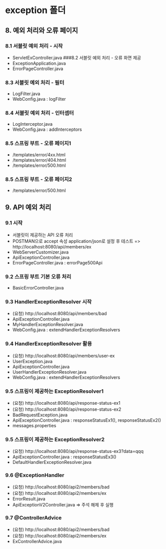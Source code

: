 # exception 폴더
## 8. 예외 처리와 오류 페이지
### 8.1 서블릿 예외 처리 - 시작
- ServletExController.java
###8.2 서블릿 예외 처리 - 오류 화면 제공
- ExceptionApplication.java
- ErrorPageController.java
### 8.3 서블릿 예외 처리 - 필터
- LogFilter.java
- WebConfig.java : logFilter
### 8.4 서블릿 예외 처리 - 인터셉터
- LogInterceptor.java
- WebConfig.java : addInterceptors
### 8.5 스프링 부트 - 오류 페이지1
- /templates/error/4xx.html
- /templates/error/404.html
- /templates/error/500.html
### 8.5 스프링 부트 - 오류 페이지2
- /templates/error/500.html

## 9. API 예외 처리
### 9.1 시작
- 서블릿이 제공하는 API 오류 처리
- POSTMAN으로 accept 속성 application/json로 설정 후 테스트 => http://localhost:8080/api/members/ex
- WebServerCustomizer.java
- ApiExceptionController.java
- ErrorPageController.java : errorPage500Api
### 9.2 스프링 부트 기본 오류 처리
- BasicErrorController.java
### 9.3 HandlerExceptionResolver 시작
- (요청) http://localhost:8080/api/members/bad
- ApiExceptionController.java
- MyHandlerExceptionResolver.java
- WebConfig.java : extendHandlerExceptionResolvers
### 9.4 HandlerExceptionResolver 활용
- (요청) http://localhost:8080/api/members/user-ex
- UserException.java
- ApiExceptionController.java
- UserHandlerExceptionResolver.java
- WebConfig.java : extendHandlerExceptionResolvers
### 9.5 스프링이 제공하는 ExceptionResolver1
- (요청) http://localhost:8080/api/response-status-ex1
- (요청) http://localhost:8080/api/response-status-ex2
- BadRequestException.java
- ApiExceptionController.java : responseStatusEx1(), responseStatusEx2()
- messages.properties
### 9.5 스프링이 제공하는 ExceptionResolver2
- (요청) http://localhost:8080/api/response-status-ex3?data=qqq
- ApiExceptionController.java : responseStatusEx3()
- DefaultHandlerExceptionResolver.java
### 9.6 @ExceptionHandler
- (요청) http://localhost:8080/api2/members/bad
- (요청) http://localhost:8080/api2/members/ex
- ErrorResult.java
- ApiExceptionV2Controller.java => 주석 해제 후 실행
### 9.7 @ControllerAdvice
- (요청) http://localhost:8080/api2/members/bad
- (요청) http://localhost:8080/api2/members/ex
- ExControllerAdvice.java
